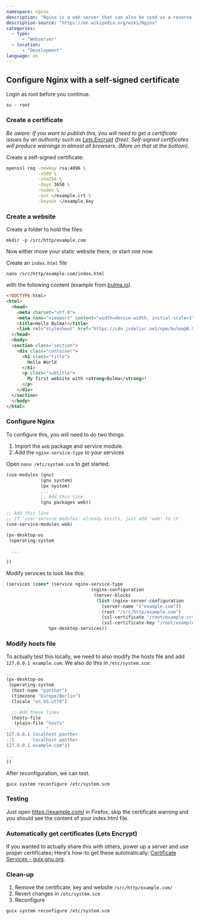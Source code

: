 ```yaml
---
namespace: nginx
description: "Nginx is a web server that can also be used as a reverse proxy, load balancer, mail proxy and HTTP cache."
description-source: "https://en.wikipedia.org/wiki/Nginx"
categories:
  - type:
      - "Webserver"
  - location:
      - "Development"
language: en
---
```


## Configure Nginx with a self-signed certificate

Login as root before you continue.

```
su - root
```

### Create a certificate

_Be aware: If you want to publish this, you will need to get a certificate issues by an authority such as [Lets Encrypt](https://letsencrypt.org/) (free). Self-signed certificates will produce warnings in almost all browsers. (More on that at the bottom)._

Create a self-signed certificate:

```bash
openssl req -newkey rsa:4096 \
            -x509 \
            -sha256 \
            -days 3650 \
            -nodes \
            -out ~/example.crt \
            -keyout ~/example.key
```

### Create a website

Create a folder to hold the files:

```
mkdir -p /src/http/example.com
```
Now either move your static website there, or start one now.

Create an `index.html` file

```
nano /src/http/example.com/index.html
```

with the following content (example from [bulma.io](https://bulma.io/documentation/overview/start/#starter-template)).

```html
<!DOCTYPE html>
<html>
  <head>
    <meta charset="utf-8">
    <meta name="viewport" content="width=device-width, initial-scale=1">
    <title>Hello Bulma!</title>
    <link rel="stylesheet" href="https://cdn.jsdelivr.net/npm/bulma@0.9.3/css/bulma.min.css">
  </head>
  <body>
  <section class="section">
    <div class="container">
      <h1 class="title">
        Hello World
      </h1>
      <p class="subtitle">
        My first website with <strong>Bulma</strong>!
      </p>
    </div>
  </section>
  </body>
</html>
```

### Configure Nginx

To configure this, you will need to do two things:

1. Import the `web` package and service module.
2. Add the `nginx-service-type` to your services

Open `nano /etc/system.scm` to get started:

```scheme
(use-modules (gnu)
             (gnu system)
             (px system)
             ...
             ;; Add this line
             (gnu packages web))

;; Add this line
;; If 'user-service-modules' already exists, just add 'web' to it
(use-service-modules web)

(px-desktop-os
 (operating-system

  ...

))
```

Modify services to look like this:

```scheme
(services (cons* (service nginx-service-type
                                (nginx-configuration
                                 (server-blocks
                                  (list (nginx-server-configuration
                                    (server-name '("example.com"))
                                    (root "/src/http/example.com")
                                    (ssl-certificate "/root/example.crt")
                                    (ssl-certificate-key "/root/example.key"))))))
                %px-desktop-services))
```

### Modify hosts file

To actually test this locally, we need to also modify the hosts file and add `127.0.0.1 example.com`. We also do this in `/etc/system.scm`:

```scheme
...
(px-desktop-os
 (operating-system
  (host-name "panther")
  (timezone "Europe/Berlin")
  (locale "en_US.utf8")

  ;; Add these lines
  (hosts-file
   (plain-file "hosts"
               "
127.0.0.1 localhost panther
::1       localhost panther
127.0.0.1 example.com"))

...
))
```

After reconfiguration, we can test.

```
guix system reconfigure /etc/system.scm
```

### Testing

Just open https://example.com/ in Firefox, skip the certificate warning and you should see the content of your index.html file.

### Automatically get certificates (Lets Encrypt)

If you wanted to actually share this with others, power up a server and use proper certificates; Here's how-to get these automatically: [Certificate Services - guix.gnu.org](https://guix.gnu.org/manual/en/html_node/Certificate-Services.html).

### Clean-up

1. Remove the certificate, key and website `/src/http/example.com/`
2. Revert changes in `/etc/system.scm`
3. Reconfigure

```bash
guix system reconfigure /etc/system.scm
```